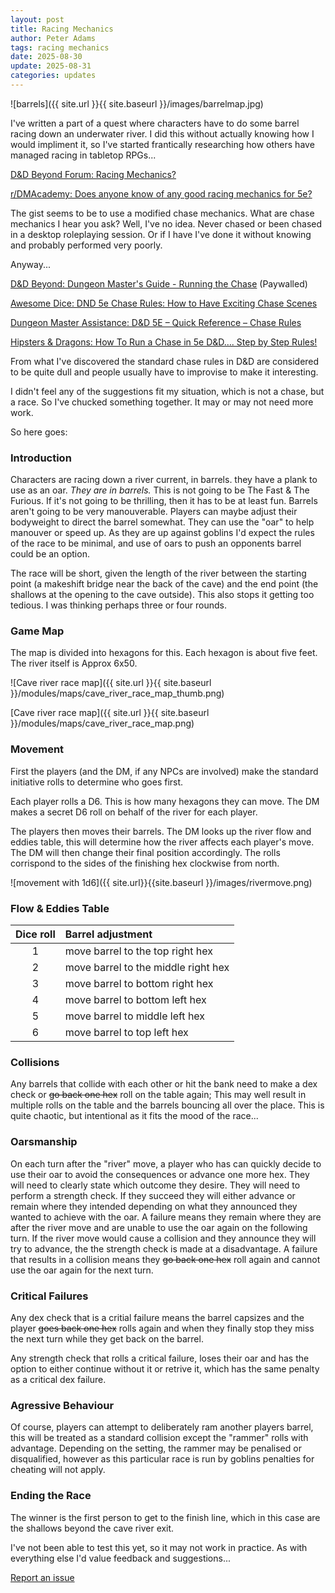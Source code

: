 ```yaml
---
layout: post
title: Racing Mechanics
author: Peter Adams
tags: racing mechanics
date: 2025-08-30
update: 2025-08-31
categories: updates
---
```

![barrels]({{ site.url }}{{ site.baseurl }}/images/barrelmap.jpg)

I've written a part of a quest where characters have to do some barrel racing down an underwater river. I did this without actually knowing how I would impliment it, so I've started frantically researching how others have managed racing in tabletop RPGs...

<!--more-->

 [D&D Beyond Forum: Racing Mechanics?](https://www.dndbeyond.com/forums/dungeons-dragons-discussion/dungeon-masters-only/71526-racing-mechanics)

 [r/DMAcademy:  Does anyone know of any good racing mechanics for 5e?](https://www.reddit.com/r/DMAcademy/comments/x96b0o/does_anyone_know_of_any_good_racing_mechanics_for/)

The gist seems to be to use a modified chase mechanics. What are chase mechanics I hear you ask? Well, I've no idea. Never chased or been chased in a desktop roleplaying session. Or if I have I've done it without knowing and probably performed very poorly.

Anyway...

 [D&D Beyond: Dungeon Master's Guide - Running the Chase](https://www.dndbeyond.com/sources/dnd/dmg-2014/running-the-game#Chases) (Paywalled)

 [Awesome Dice: DND 5e Chase Rules: How to Have Exciting Chase Scenes](https://www.awesomedice.com/blogs/news/dnd-5e-chase-rules)

 [Dungeon Master Assistance: D&D 5E – Quick Reference – Chase Rules](https://olddungeonmaster.com/2015/01/17/dd-5e-quick-reference-chase-rules/)

 [Hipsters & Dragons: How To Run a Chase in 5e D&D…. Step by Step Rules!](https://www.hipstersanddragons.com/new-chase-mechanics-5e-dnd/)

From what I've discovered the standard chase rules in D&D are considered to be quite dull and people usually have to improvise to make it interesting.

I didn't feel any of the suggestions fit my situation, which is not a chase, but a race. So I've chucked something together. It may or may not need more work.

So here goes:

### Introduction

Characters are racing down a river current, in barrels. they have a plank to use as an oar. _They are in barrels._ This is not going to be The Fast & The Furious. If it's not going to be thrilling, then it has to be at least fun. Barrels aren't going to be very manouverable. Players can maybe adjust their bodyweight to direct the barrel somewhat. They can use the "oar" to help manouver or speed up. As they are up against goblins I'd expect the rules of the race to be minimal, and use of oars to push an opponents barrel could be an option.

The race will be short, given the length of the river between the starting point (a makeshift bridge near the back of the cave) and the end point (the shallows at the opening to the cave outside). This also stops it getting too tedious. I was thinking perhaps three or four rounds.

### Game Map

The map is divided into hexagons for this. Each hexagon is about five feet. The river itself is Approx 6x50.

![Cave river race map]({{ site.url }}{{ site.baseurl }}/modules/maps/cave_river_race_map_thumb.png)

[Cave river race map]({{ site.url }}{{ site.baseurl }}/modules/maps/cave_river_race_map.png)

### Movement

First the players (and the DM, if any NPCs are involved) make the standard initiative rolls to determine who goes first.

Each player rolls a D6. This is how many hexagons they can move. The DM makes a secret D6 roll on behalf of the river for each player.

The players then moves their barrels. The DM looks up the river flow and eddies table, this will determine how the river affects each player's move. The DM will then change their final position accordingly. The rolls corrispond to the sides of the finishing hex clockwise from north. 

![movement with 1d6]({{ site.url}}{{site.baseurl }}/images/rivermove.png)

### Flow & Eddies Table

| Dice roll | Barrel adjustment                     |
|:---------:|:--------------------------------------|
|     1     | move barrel to the top right hex      |
|     2     | move barrel to the middle right hex   |
|     3     | move barrel to bottom right hex       |
|     4     | move barrel to bottom left hex        |
|     5     | move barrel to middle left hex        |
|     6     | move barrel to top left hex           |

### Collisions

Any barrels that collide with each other or hit the bank need to make a dex check or ~~go back one hex~~ roll on the table again; This may well result in multiple rolls on the table and the barrels bouncing all over the place. This is quite chaotic, but intentional as it fits the mood of the race...

### Oarsmanship

On each turn after the "river" move, a player who has can quickly decide to use their oar to avoid the consequences or advance one more hex. They will need to clearly state which outcome they desire. They will need to perform a strength check. If they succeed they will either advance or remain where they intended depending on what they announced they wanted to achieve with the oar. A failure means they remain where they are after the river move and are unable to use the oar again on the following turn. If the river move would cause a collision and they announce they will try to advance, the the strength check is made at a disadvantage. A failure that results in a collision means they ~~go back one hex~~ roll again and cannot use the oar again for the next turn.

### Critical Failures

Any dex check that is a critial failure means the barrel capsizes and the player ~~goes back one hex~~ rolls again and when they finally stop they miss the next turn while they get back on the barrel.

Any strength check that rolls a critical failure, loses their oar and has the option to either continue without it or retrive it, which has the same penalty as a critical dex failure.

### Agressive Behaviour

Of course, players can attempt to deliberately ram another players barrel, this will be treated as a standard collision except the "rammer" rolls with advantage. Depending on the setting, the rammer may be penalised or disqualified, however as this particular race is run by goblins penalties for cheating will not apply.

### Ending the Race

The winner is the first person to get to the finish line, which in this case are the shallows beyond the cave river exit.

I've not been able to test this yet, so it may not work in practice. As with everything else I'd value feedback and suggestions...

[Report an issue](https://github.com/PRAEst-76/Omera/issues/new?title=Racing+Mechanics)
